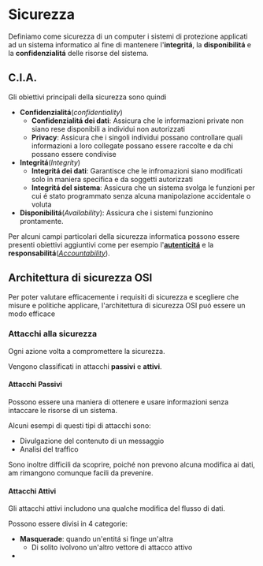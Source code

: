 # Sicurezza
Definiamo come sicurezza di un computer i sistemi di protezione applicati ad un sistema informatico al fine di mantenere l'**integritá**, la **disponibilitá** e la **confidenzialitá** delle risorse del sistema.

## C.I.A. 
Gli obiettivi principali della sicurezza sono quindi
- **Confidenzialitá**(*confidentiality*)
	- **Confidenzialitá dei dati**: Assicura che le informazioni private non siano rese disponibili a individui non autorizzati
	- **Privacy**: Assicura che i singoli individui possano controllare quali informazioni a loro collegate possano essere raccolte e da chi possano essere condivise
- **Integritá**(*Integrity*)
	- **Integritá dei dati**: Garantisce che le infromazioni siano modificati solo in maniera specifica e da soggetti autorizzati
	- **Integritá del sistema**: Assicura che un sistema svolga le funzioni per cui é stato programmato senza alcuna manipolazione accidentale o voluta
- **Disponibilitá**(*Availability*): Assicura che i sistemi funzionino prontamente.

Per alcuni campi particolari della sicurezza informatica possono essere presenti obiettivi aggiuntivi come per esempio l'[**autenticitá**](Autenticitá) e la **responsabilitá**([*Accountability*](Accountability.md)).

## Architettura di sicurezza OSI 
Per poter valutare efficacemente i requisiti di sicurezza e scegliere che misure e politiche applicare, l'architettura di sicurezza OSI puó essere un modo efficace 

### Attacchi alla sicurezza
Ogni azione volta a compromettere la sicurezza.

Vengono classificati in attacchi **passivi** e **attivi**.
#### Attacchi Passivi
Possono essere una maniera di ottenere e usare informazioni senza intaccare le risorse di un sistema.

Alcuni esempi di questi tipi di attacchi sono:
- Divulgazione del contenuto di un messaggio
- Analisi del traffico

Sono inoltre difficili da scoprire, poiché non prevono alcuna modifica ai dati, am rimangono comunque facili da prevenire.

#### Attacchi Attivi
Gli attacchi attivi includono una qualche modifica del flusso di dati.

Possono essere divisi in 4 categorie:
- **Masquerade**: quando un'entitá si finge un'altra
	- Di solito ivolvono un'altro vettore di attacco attivo
- 